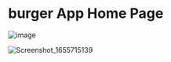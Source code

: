 # burger App Home Page

![image](https://user-images.githubusercontent.com/64749647/174564051-0789e0cc-ef64-48fd-ad91-704ed7b6a856.png)

![Screenshot_1655715139](https://user-images.githubusercontent.com/64749647/174564124-3f43d67d-b9c1-4369-ae3d-a6bc5a41e8fa.png)
